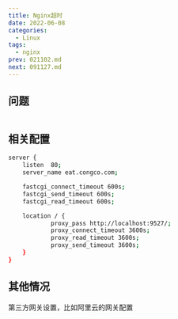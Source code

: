 ```yaml
---
title: Nginx超时
date: 2022-06-08
categories:
  - Linux
tags:
  - nginx
prev: 021102.md
next: 091127.md
---
```




<!-- more -->

## 问题

```bash

```

## 相关配置

```bash
server {
    listen  80;
    server_name eat.congco.com;

    fastcgi_connect_timeout 600s;
    fastcgi_send_timeout 600s;
    fastcgi_read_timeout 600s;

    location / {
            proxy_pass http://localhost:9527/;
            proxy_connect_timeout 3600s;
            proxy_read_timeout 3600s;
            proxy_send_timeout 3600s;
    }
}
```

## 其他情况

第三方网关设置，比如阿里云的网关配置

